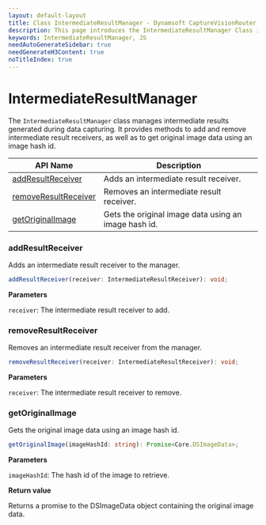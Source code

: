 ```yaml
---
layout: default-layout
title: Class IntermediateResultManager - Dynamsoft CaptureVisionRouter Module JS Edition API Reference
description: This page introduces the IntermediateResultManager Class in Dynamsoft CaptureVisionRouter Module JS Edition.
keywords: IntermediateResultManager, JS
needAutoGenerateSidebar: true
needGenerateH3Content: true
noTitleIndex: true
---
```


# IntermediateResultManager

The `IntermediateResultManager` class manages intermediate results generated during data capturing. It provides methods to add and remove intermediate result receivers, as well as to get original image data using an image hash id.

| API Name                                      | Description                                          |
| --------------------------------------------- | ---------------------------------------------------- |
| [addResultReceiver](#addresultreceiver)       | Adds an intermediate result receiver.                |
| [removeResultReceiver](#removeresultreceiver) | Removes an intermediate result receiver.             |
| [getOriginalImage](#getoriginalimage)         | Gets the original image data using an image hash id. |

### addResultReceiver

Adds an intermediate result receiver to the manager.

```typescript
addResultReceiver(receiver: IntermediateResultReceiver): void;
```

**Parameters**

`receiver`: The intermediate result receiver to add.

### removeResultReceiver

Removes an intermediate result receiver from the manager.

```typescript
removeResultReceiver(receiver: IntermediateResultReceiver): void;
```

**Parameters**

`receiver`: The intermediate result receiver to remove.

### getOriginalImage

Gets the original image data using an image hash id.

```typescript
getOriginalImage(imageHashId: string): Promise<Core.DSImageData>;
```

**Parameters**

`imageHashId`: The hash id of the image to retrieve.

**Return value**

Returns a promise to the DSImageData object containing the original image data.